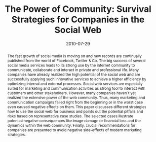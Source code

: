 ---
abstract: The fast growth of social media is moving on and new records are continually
  published from the world of Facebook, Twitter & Co. The big success of several social
  media services leads to its strong use by the internet community to communicate,
  collaborate and interact in private and professional life. Many companies have already
  realized the high potential of the social web and are successfully applying such
  innovative services to achieve a higher efficiency by optimizing internal and external
  processes. Social web services are especially suited for marketing and communication
  activities as strong tool to interact with customers and other stakeholders. However,
  many companies haven´t yet realized the extensive power of the web community. Thus,
  many marketing and communication campaigns failed right from the beginning or in
  the worst case even caused negative effects on them. This paper discusses different
  strategies how to use the social web for business and points out the potential pitfalls
  and risks based on representative case studies. The selected cases illustrate potential
  negative consequences like image damage or financial loss and the dynamics within
  the web community. Finally, crucial recommendations for companies are presented
  to avoid negative side-effects of modern marketing strategies.
authors:
- Peter Leitner
- Thomas Grechenig
date: '2010-07-29'
featured: false
links:
- name: Publik
  url: https://publik.tuwien.ac.at/showentry.php?ID=193452&lang=2
publication_types:
- '1'
publishDate: '2010-07-29'
title: 'The Power of Community: Survival Strategies for Companies in the Social Web'
url_pdf: ''
---